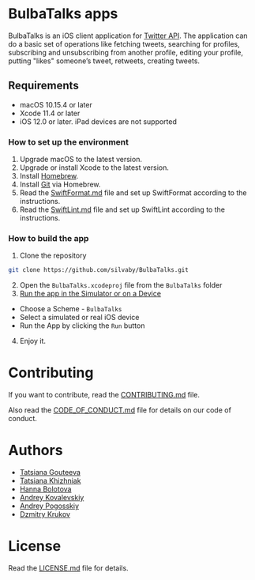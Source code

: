 # BulbaTalks apps

BulbaTalks is an iOS client application for [Twitter API](https://developer.twitter.com/en/docs).
The application can do a basic set of operations like fetching tweets, searching for profiles, subscribing and unsubscribing from another profile, editing your profile, putting "likes" someone’s tweet, retweets, creating tweets.

## Requirements

- macOS 10.15.4 or later
- Xcode 11.4 or later
- iOS 12.0 or later. iPad devices are not supported

### How to set up the environment

1. Upgrade macOS to the latest version.
2. Upgrade or install Xcode to the latest version.
3. Install [Homebrew](https://brew.sh).
4. Install [Git](https://git-scm.com/download/mac) via Homebrew.
5. Read the [SwiftFormat.md](docs/SwiftFormat.md) file and set up SwiftFormat according to the instructions.
6. Read the [SwiftLint.md](docs/SwiftLint.md) file and set up SwiftLint according to the instructions.

### How to build the app

1. Clone the repository
```bash
git clone https://github.com/silvaby/BulbaTalks.git
```
2. Open the `BulbaTalks.xcodeproj` file from the `BulbaTalks` folder
3. [Run the app in the Simulator or on a Device](https://developer.apple.com/documentation/xcode/running_your_app_in_the_simulator_or_on_a_device)
- Choose a Scheme - `BulbaTalks`
- Select a simulated or real iOS device
- Run the App by clicking the `Run` button
4. Enjoy it.

# Contributing

If you want to contribute, read the [CONTRIBUTING.md](docs/CONTRIBUTING.md) file.

Also read the [CODE_OF_CONDUCT.md](docs/CODE_OF_CONDUCT.md) file for details on our code of conduct.

# Authors

- [Tatsiana Gouteeva](https://github.com/TatsianaGouteeva)
- [Tatsiana Khizhniak](https://github.com/badpanda13)
- [Hanna Bolotova](https://github.com/Hannabolotova)
- [Andrey Kovalevskiy](https://github.com/AndreyKovalevskiy)
- [Andrey Pogosskiy](https://github.com/BongDiDong)
- [Dzmitry Krukov](https://github.com/silvaby)

# License

Read the [LICENSE.md](docs/LICENSE.md) file for details.
